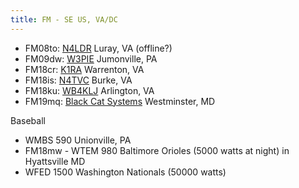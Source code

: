 ```yaml
---
title: FM - SE US, VA/DC
---
```


* FM08to: [N4LDR](http://n4ldr-sdr.ddns.net:9000/) Luray, VA (offline?)
* FM09dw: [W3PIE](http://kiwisdr.dlinkddns.com:8073/) Jumonville, PA
* FM18cr: [K1RA](http://kiwisdr.k1ra.us:8073/) Warrenton, VA
* FM18is: [N4TVC](http://n4tvc.zapto.org:8073/) Burke, VA
* FM18ku: [WB4KLJ](http://68.33.101.145:8073/) Arlington, VA
* FM19mq: [Black Cat Systems](http://sdr.hfunderpants.com:8073/) Westminster, MD

Baseball

* WMBS 590 Unionville, PA
* FM18mw - WTEM 980 Baltimore Orioles (5000 watts at night) in Hyattsville MD
* WFED 1500 Washington Nationals (50000 watts)
